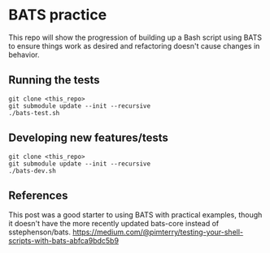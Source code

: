 # BATS practice
This repo will show the progression of building up a Bash script using BATS to
ensure things work as desired and refactoring doesn't cause changes in behavior.

## Running the tests

    git clone <this_repo>
    git submodule update --init --recursive
    ./bats-test.sh

## Developing new features/tests

    git clone <this_repo>
    git submodule update --init --recursive
    ./bats-dev.sh

## References

This post was a good starter to using BATS with practical examples, though it doesn't have the more recently updated bats-core instead of sstephenson/bats.
https://medium.com/@pimterry/testing-your-shell-scripts-with-bats-abfca9bdc5b9
